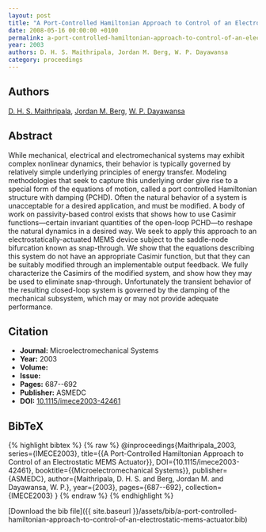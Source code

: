 ```yaml
---
layout: post
title: "A Port-Controlled Hamiltonian Approach to Control of an Electrostatic MEMS Actuator"
date: 2008-05-16 00:00:00 +0100
permalink: a-port-controlled-hamiltonian-approach-to-control-of-an-electrostatic-mems-actuator
year: 2003
authors: D. H. S. Maithripala, Jordan M. Berg, W. P. Dayawansa
category: proceedings
---
```

 
## Authors
[D. H. S. Maithripala](authors/d-h-s-maithripala), [Jordan M. Berg](authors/jordan-m-berg), [W. P. Dayawansa](authors/w-p-dayawansa)
 
## Abstract
While mechanical, electrical and electromechanical systems may exhibit complex nonlinear dynamics, their behavior is typically governed by relatively simple underlying principles of energy transfer. Modeling methodologies that seek to capture this underlying order give rise to a special form of the equations of motion, called a port controlled Hamiltonian structure with damping (PCHD). Often the natural behavior of a system is unacceptable for a desired application, and must be modified. A body of work on passivity-based control exists that shows how to use Casimir functions—certain invariant quantities of the open-loop PCHD—to reshape the natural dynamics in a desired way. We seek to apply this approach to an electrostatically-actuated MEMS device subject to the saddle-node bifurcation known as snap-through. We show that the equations describing this system do not have an appropriate Casimir function, but that they can be suitably modified through an implementable output feedback. We fully characterize the Casimirs of the modified system, and show how they may be used to eliminate snap-through. Unfortunately the transient behavior of the resulting closed-loop system is governed by the damping of the mechanical subsystem, which may or may not provide adequate performance.
 
## Citation
- **Journal:** Microelectromechanical Systems
- **Year:** 2003
- **Volume:** 
- **Issue:** 
- **Pages:** 687--692
- **Publisher:** ASMEDC
- **DOI:** [10.1115/imece2003-42461](https://doi.org/10.1115/imece2003-42461)
 
## BibTeX
{% highlight bibtex %}
{% raw %}
@inproceedings{Maithripala_2003,
  series={IMECE2003},
  title={{A Port-Controlled Hamiltonian Approach to Control of an Electrostatic MEMS Actuator}},
  DOI={10.1115/imece2003-42461},
  booktitle={{Microelectromechanical Systems}},
  publisher={ASMEDC},
  author={Maithripala, D. H. S. and Berg, Jordan M. and Dayawansa, W. P.},
  year={2003},
  pages={687--692},
  collection={IMECE2003}
}
{% endraw %}
{% endhighlight %}
 
[Download the bib file]({{ site.baseurl }}/assets/bib/a-port-controlled-hamiltonian-approach-to-control-of-an-electrostatic-mems-actuator.bib)
 

